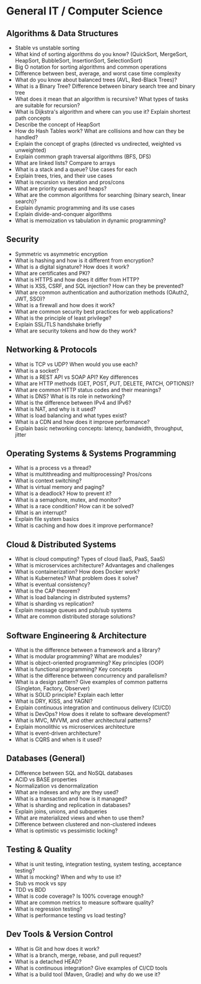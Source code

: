 # General IT / Computer Science

## Algorithms & Data Structures
- Stable vs unstable sorting
- What kind of sorting algorithms do you know? (QuickSort, MergeSort, HeapSort, BubbleSort, InsertionSort, SelectionSort)
- Big O notation for sorting algorithms and common operations
- Difference between best, average, and worst case time complexity
- What do you know about balanced trees (AVL, Red-Black Trees)?
- What is a Binary Tree? Difference between binary search tree and binary tree
- What does it mean that an algorithm is recursive? What types of tasks are suitable for recursion?
- What is Dijkstra's algorithm and where can you use it? Explain shortest path concepts
- Describe the concept of HeapSort
- How do Hash Tables work? What are collisions and how can they be handled?
- Explain the concept of graphs (directed vs undirected, weighted vs unweighted)
- Explain common graph traversal algorithms (BFS, DFS)
- What are linked lists? Compare to arrays
- What is a stack and a queue? Use cases for each
- Explain trees, tries, and their use cases
- What is recursion vs iteration and pros/cons
- What are priority queues and heaps?
- What are the common algorithms for searching (binary search, linear search)?
- Explain dynamic programming and its use cases
- Explain divide-and-conquer algorithms
- What is memoization vs tabulation in dynamic programming?

## Security
- Symmetric vs asymmetric encryption
- What is hashing and how is it different from encryption?
- What is a digital signature? How does it work?
- What are certificates and PKI?
- What is HTTPS and how does it differ from HTTP?
- What is XSS, CSRF, and SQL injection? How can they be prevented?
- What are common authentication and authorization methods (OAuth2, JWT, SSO)?
- What is a firewall and how does it work?
- What are common security best practices for web applications?
- What is the principle of least privilege?
- Explain SSL/TLS handshake briefly
- What are security tokens and how do they work?

## Networking & Protocols
- What is TCP vs UDP? When would you use each?
- What is a socket?
- What is a REST API vs SOAP API? Key differences
- What are HTTP methods (GET, POST, PUT, DELETE, PATCH, OPTIONS)?
- What are common HTTP status codes and their meanings?
- What is DNS? What is its role in networking?
- What is the difference between IPv4 and IPv6?
- What is NAT, and why is it used?
- What is load balancing and what types exist?
- What is a CDN and how does it improve performance?
- Explain basic networking concepts: latency, bandwidth, throughput, jitter

## Operating Systems & Systems Programming
- What is a process vs a thread?
- What is multithreading and multiprocessing? Pros/cons
- What is context switching?
- What is virtual memory and paging?
- What is a deadlock? How to prevent it?
- What is a semaphore, mutex, and monitor?
- What is a race condition? How can it be solved?
- What is an interrupt?
- Explain file system basics
- What is caching and how does it improve performance?

## Cloud & Distributed Systems
- What is cloud computing? Types of cloud (IaaS, PaaS, SaaS)
- What is microservices architecture? Advantages and challenges
- What is containerization? How does Docker work?
- What is Kubernetes? What problem does it solve?
- What is eventual consistency?
- What is the CAP theorem?
- What is load balancing in distributed systems?
- What is sharding vs replication?
- Explain message queues and pub/sub systems
- What are common distributed storage solutions?

## Software Engineering & Architecture
- What is the difference between a framework and a library?
- What is modular programming? What are modules?
- What is object-oriented programming? Key principles (OOP)
- What is functional programming? Key concepts
- What is the difference between concurrency and parallelism?
- What is a design pattern? Give examples of common patterns (Singleton, Factory, Observer)
- What is SOLID principle? Explain each letter
- What is DRY, KISS, and YAGNI?
- Explain continuous integration and continuous delivery (CI/CD)
- What is DevOps? How does it relate to software development?
- What is MVC, MVVM, and other architectural patterns?
- Explain monolithic vs microservices architecture
- What is event-driven architecture?
- What is CQRS and when is it used?

## Databases (General)
- Difference between SQL and NoSQL databases
- ACID vs BASE properties
- Normalization vs denormalization
- What are indexes and why are they used?
- What is a transaction and how is it managed?
- What is sharding and replication in databases?
- Explain joins, unions, and subqueries
- What are materialized views and when to use them?
- Difference between clustered and non-clustered indexes
- What is optimistic vs pessimistic locking?

## Testing & Quality
- What is unit testing, integration testing, system testing, acceptance testing?
- What is mocking? When and why to use it?
- Stub vs mock vs spy
- TDD vs BDD
- What is code coverage? Is 100% coverage enough?
- What are common metrics to measure software quality?
- What is regression testing?
- What is performance testing vs load testing?

## Dev Tools & Version Control
- What is Git and how does it work?
- What is a branch, merge, rebase, and pull request?
- What is a detached HEAD?
- What is continuous integration? Give examples of CI/CD tools
- What is a build tool (Maven, Gradle) and why do we use it?
